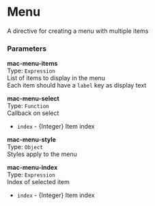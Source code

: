 
Menu
===
A directive for creating a menu with multiple items  
  
### Parameters
**mac-menu-items**  
Type: `Expression`  
List of items to display in the menu  
Each item should have a `label` key as display text  
  
**mac-menu-select**  
Type: `Function`  
Callback on select  
- `index` - {Integer} Item index  
  
**mac-menu-style**  
Type: `Object`  
Styles apply to the menu  
  
**mac-menu-index**  
Type: `Expression`  
Index of selected item  
- `index` - {Integer} Item index  
  

